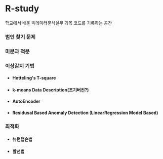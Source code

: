 # R-study
학교에서 배운 빅데이터분석실무 과목 코드를 기록하는 공간

### 범인 찾기 문제

### 미분과 적분

### 이상감지 기법
- #### Hotteling's T-square
- #### k-means Data Description(초기버전?)
- #### AutoEncoder
- #### Residusal Based Anomaly Detection (LinearRegression Model Based)

### 최적화
- #### 뉴턴랩슨법
- #### 할선법
